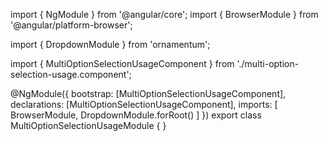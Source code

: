 import { NgModule } from '@angular/core';
import { BrowserModule } from '@angular/platform-browser';
  
import { DropdownModule } from 'ornamentum';
  
import { MultiOptionSelectionUsageComponent } from './multi-option-selection-usage.component';

@NgModule({
 bootstrap: [MultiOptionSelectionUsageComponent],
 declarations: [MultiOptionSelectionUsageComponent],
 imports: [
    BrowserModule, 
    DropdownModule.forRoot()
  ]
})
export class MultiOptionSelectionUsageModule {
}
